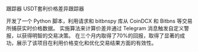 跟踪器
USDT套利价格差异跟踪器

开发了一个 Python 脚本，利用请求和 bitbnspy 库从 CoinDCX 和 Bitbns 等交易所捕获实时价格数据。 实施算法来计算价差并通过 Telegram 消息触发自定义警报，以获得明智的交易决策。 在三个月内取得了70%的回报，取得了显著的成功，展示了该项目在利用价格变化和优化交易结果方面的有效性。
